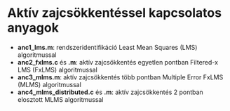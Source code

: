 # Aktív zajcsökkentéssel kapcsolatos anyagok

- **anc1_lms.m**: rendszeridentifikáció Least Mean Squares (LMS) algoritmussal
- **anc2_fxlms.c** és **.m**: aktív zajcsökkentés egyetlen pontban Filtered-x LMS (FxLMS) algoritmussal
- **anc3_mlms.m**: aktív zajcsökkentés több pontban Multiple Error FxLMS (MLMS) algoritmussal
- **anc4_mlms_distributed.c** és  **.m**: aktív zajcsökkentés 2 pontban elosztott MLMS algoritmussal
